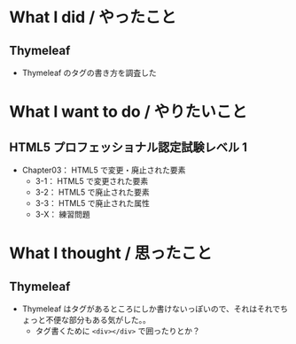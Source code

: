 # What I did / やったこと
## Thymeleaf
- Thymeleaf のタグの書き方を調査した

# What I want to do / やりたいこと
## HTML5 プロフェッショナル認定試験レベル 1
- Chapter03： HTML5 で変更・廃止された要素
    - 3-1： HTML5 で変更された要素
    - 3-2： HTML5 で廃止された要素
    - 3-3： HTML5 で廃止された属性
    - 3-X： 練習問題

# What I thought / 思ったこと
## Thymeleaf
- Thymeleaf はタグがあるところにしか書けないっぽいので、それはそれでちょっと不便な部分もある気がした。。
    - タグ書くために `<div></div>` で囲ったりとか？
